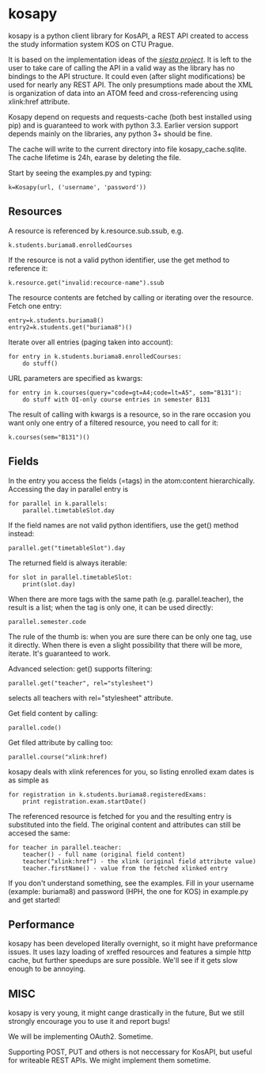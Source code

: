 kosapy
======

kosapy is a python client library for KosAPI, a REST API created to access the study information system KOS on CTU Prague.

It is based on the implementation ideas of the [*siesta project*](https://github.com/scastillo/siesta). It is left to the user to take care of calling the API in a valid way as the library has no bindings to the API structure. It could even (after slight modifications) be used for nearly any REST API. The only presumptions made about the XML is organization of data into an ATOM feed and cross-referencing using xlink:href attribute.

Kosapy depend on requests and requests-cache (both best installed using pip) and is guaranteed to work with python 3.3. Earlier version support depends mainly on the libraries, any python 3+ should be fine.

The cache will write to the current directory into file kosapy_cache.sqlite. The cache lifetime is 24h, earase by deleting the file.

Start by seeing the examples.py and typing:

    k=Kosapy(url, ('username', 'password'))

Resources
---------
A resource is referenced by k.resource.sub.ssub, e.g.

    k.students.buriama8.enrolledCourses

If the resource is not a valid python identifier, use the get method to reference it:

    k.resource.get("invalid:recource-name").ssub

The resource contents are fetched by calling or iterating over the resource. Fetch one entry:

    entry=k.students.buriama8()
    entry2=k.students.get("buriama8")()

Iterate over all entries (paging taken into account):

    for entry in k.students.buriama8.enrolledCourses:
        do stuff()

URL parameters are specified as kwargs:

    for entry in k.courses(query="code=gt=A4;code=lt=A5", sem="B131"):
        do stuff with OI-only course entries in semester B131
        
The result of calling with kwargs is a resource, so in the rare occasion you want only one entry of a filtered resource, you need to call for it:

    k.courses(sem="B131")()

Fields
------
In the entry you access the fields (=tags) in the atom:content hierarchically. Accessing the day in parallel entry is

    for parallel in k.parallels:
        parallel.timetableSlot.day

If the field names are not valid python identifiers, use the get() method instead:

    parallel.get("timetableSlot").day
    
The returned field is always iterable:

    for slot in parallel.timetableSlot:
        print(slot.day)

When there are more tags with the same path (e.g. parallel.teacher), the result is a list; when the tag is only one, it
can be used directly:

    parallel.semester.code

The rule of the thumb is: when you are sure there can be only one tag, use it directly. When there is even a slight
possibility that there will be more, iterate. It's guaranteed to work.

Advanced selection: get() supports filtering:

    parallel.get("teacher", rel="stylesheet")
selects all teachers with rel="stylesheet" attribute.


Get field content by calling:

    parallel.code()
    
Get filed attribute by calling too:

    parallel.course("xlink:href)

kosapy deals with xlink references for you, so listing enrolled exam dates is as simple as

    for registration in k.students.buriama8.registeredExams:
        print registration.exam.startDate()

The referenced resource is fetched for you and the resulting entry is substituted into the field. The original content and attributes can still be accesed the same:

    for teacher in parallel.teacher:
        teacher() - full name (original field content)
        teacher("xlink:href") - the xlink (original field attribute value)
        teacher.firstName() - value from the fetched xlinked entry

If you don't understand something, see the examples. Fill in your username (example: buriama8) and password (HPH, the one for KOS) in example.py and get started!

Performance
-----------
kosapy has been developed literally overnight, so it might have preformance issues. It uses lazy loading of xreffed resources and features a simple http cache, but further speedups are sure possible. We'll see if it gets slow enough to be annoying.

MISC
----
kosapy is very young, it might cange drastically in the future, But we still strongly encourage you to use it and report bugs!

We will be implementing OAuth2. Sometime.

Supporting POST, PUT and others is not neccessary for KosAPI, but useful for writeable REST APIs. We might implement them sometime.
